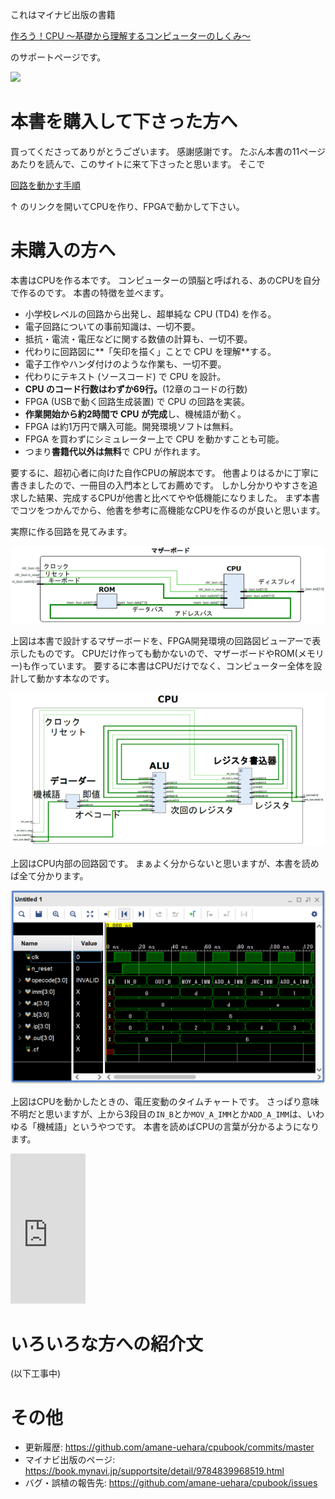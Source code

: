 これはマイナビ出版の書籍

<a target="_blank" href="https://www.amazon.co.jp/gp/product/4839968519/ref=as_li_tl?ie=UTF8&camp=247&creative=1211&creativeASIN=4839968519&linkCode=as2&tag=tukuroucpu-22&linkId=1a4efec3926c4cd2cf5e72bee2e737de">作ろう！CPU ～基礎から理解するコンピューターのしくみ～</a><img src="//ir-jp.amazon-adsystem.com/e/ir?t=tukuroucpu-22&l=am2&o=9&a=4839968519" width="1" height="1" border="0" alt="" style="border:none !important; margin:0px !important;" />

のサポートページです。

<a target="_blank"  href="https://www.amazon.co.jp/gp/product/4839968519/ref=as_li_tl?ie=UTF8&camp=247&creative=1211&creativeASIN=4839968519&linkCode=as2&tag=tukuroucpu-22&linkId=7971e347c2e7cd8d52296e29ad0efdab"><img border="0" src="//ws-fe.amazon-adsystem.com/widgets/q?_encoding=UTF8&MarketPlace=JP&ASIN=4839968519&ServiceVersion=20070822&ID=AsinImage&WS=1&Format=_SL250_&tag=tukuroucpu-22" ></a><img src="//ir-jp.amazon-adsystem.com/e/ir?t=tukuroucpu-22&l=am2&o=9&a=4839968519" width="1" height="1" border="0" alt="" style="border:none !important; margin:0px !important;" />

# 本書を購入して下さった方へ

買ってくださってありがとうございます。
感謝感謝です。
たぶん本書の11ページあたりを読んで、このサイトに来て下さったと思います。
そこで

[回路を動かす手順](howto/index.md)

↑
のリンクを開いてCPUを作り、FPGAで動かして下さい。

# 未購入の方へ

本書はCPUを作る本です。
コンピューターの頭脳と呼ばれる、あのCPUを自分で作るのです。
本書の特徴を並べます。

* 小学校レベルの回路から出発し、超単純な CPU (TD4) を作る。
* 電子回路についての事前知識は、一切不要。
* 抵抗・電流・電圧などに関する数値の計算も、一切不要。
* 代わりに回路図に**「矢印を描く」ことで CPU を理解**する。
* 電子工作やハンダ付けのような作業も、一切不要。
* 代わりにテキスト (ソースコード) で CPU を設計。
* **CPU のコード行数はわずか69行。**(12章のコードの行数)
* FPGA (USBで動く回路生成装置) で CPU の回路を実装。
* **作業開始から約2時間で CPU が完成**し、機械語が動く。
* FPGA は約1万円で購入可能。開発環境ソフトは無料。
* FPGA を買わずにシミュレーター上で CPU を動かすことも可能。
* つまり**書籍代以外は無料**で CPU が作れます。

要するに、超初心者に向けた自作CPUの解説本です。
他書よりはるかに丁寧に書きましたので、一冊目の入門本としてお薦めです。
しかし分かりやすさを追求した結果、完成するCPUが他書と比べてやや低機能になりました。
まず本書でコツをつかんでから、他書を参考に高機能なCPUを作るのが良いと思います。

実際に作る回路を見てみます。

![ ](top/mb-schematic.png)

上図は本書で設計するマザーボードを、FPGA開発環境の回路図ビューアーで表示したものです。
CPUだけ作っても動かないので、マザーボードやROM(メモリー)も作っています。
要するに本書はCPUだけでなく、コンピューター全体を設計して動かす本なのです。

![ ](top/cpu-schematic.png)

上図はCPU内部の回路図です。
まぁよく分からないと思いますが、本書を読めば全て分かります。

![ ](top/wave.png)

上図はCPUを動かしたときの、電圧変動のタイムチャートです。
さっぱり意味不明だと思いますが、上から3段目の`IN_B`とか`MOV_A_IMM`とか`ADD_A_IMM`は、いわゆる「機械語」というやつです。
本書を読めばCPUの言葉が分かるようになります。

<iframe style="width:120px;height:240px;" marginwidth="0" marginheight="0" scrolling="no" frameborder="0" src="https://rcm-fe.amazon-adsystem.com/e/cm?ref=qf_sp_asin_til&t=tukuroucpu-22&m=amazon&o=9&p=8&l=as1&IS1=1&detail=1&asins=4839968519&linkId=916b3d5ce6ebc0319c4f6521d8aeff8b&bc1=ffffff&lt1=_top&fc1=333333&lc1=0066c0&bg1=ffffff&f=ifr"></iframe>

# いろいろな方への紹介文

(以下工事中)

# その他

* 更新履歴: <https://github.com/amane-uehara/cpubook/commits/master>
* マイナビ出版のページ: <https://book.mynavi.jp/supportsite/detail/9784839968519.html>
* バグ・誤植の報告先: <https://github.com/amane-uehara/cpubook/issues>
